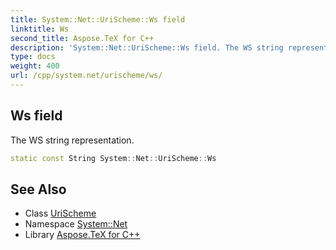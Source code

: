 ```yaml
---
title: System::Net::UriScheme::Ws field
linktitle: Ws
second_title: Aspose.TeX for C++
description: 'System::Net::UriScheme::Ws field. The WS string representation in C++.'
type: docs
weight: 400
url: /cpp/system.net/urischeme/ws/
---
```

## Ws field


The WS string representation.

```cpp
static const String System::Net::UriScheme::Ws
```

## See Also

* Class [UriScheme](../)
* Namespace [System::Net](../../)
* Library [Aspose.TeX for C++](../../../)

